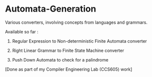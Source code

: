 Automata-Generation
===================

Various converters, involving concepts from languages and grammars.

Available so far :

1. Regular Expression to Non-deterministic Finite Automata converter

2. Right Linear Grammar to Finite State Machine converter

3. Push Down Automata to check for a palindrome


[Done as part of my Compiler Engineering Lab (CCS605) work]
